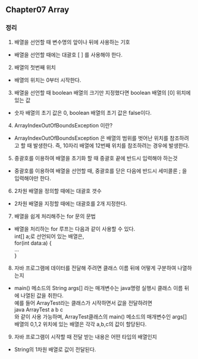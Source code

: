 ## Chapter07 Array

### 정리
1. 배열을 선언할 때 변수명의 앞이나 뒤에 사용하는 기호   
  - 배열을 선언할 때에는 대괄호 [ ] 를 사용해야 한다.   

2. 배열의 첫번째 위치   
  - 배열의 위치는 0부터 시작한다.  

3. 배열을 선언할 때 boolean 배열의 크기만 지정했다면 boolean 배열의 [0] 위치에 있는 값  
  - 숫자 배열의 초기 값은 0, boolean 배열의 초기 값은 false이다.  

4. ArrayIndexOutOfBoundsException 이란?  
  - ArrayIndexOutOfBoundsException 은 배열의 범위를 벗어난 위치를 참조하려고 할 때 발생한다. 즉, 10자리 배열에 12번째 위치를 참조하려는 경우에 발생한다.   

5. 중괄호를 이용하여 배열을 초기화 할 때 중괄호 끝에 반드시 입력해야 하는것    
  - 중괄호를 이용하여 배열을 선언할 때, 중괄호를 닫은 다음에 반드시 세미콜론 ; 을 입력해야만 한다.  

6. 2차원 배열을 정의할 때에는 대괄호 갯수    
  - 2차원 배열을 지정할 때에는 대괄호를 2개 지정한다.   

7. 배열을 쉽게 처리해주는 for 문의 문법    
  - 배열을 처리하는 for 루프는 다음과 같이 사용할 수 있다.   
    int[] a;로 선언되어 있는 배열은,   
    for(int data:a) {   
    ...   
    }  

8. 자바 프로그램에 데이터를 전달해 주려면 클래스 이름 뒤에 어떻게 구분하여 나열하는지  
  - main() 메소드의 String args[] 라는 매개변수는 java명령 실행시 클래스 이름 뒤에 나열된 값을 취한다.  
    예를 들어 ArrayTest라는 클래스가 시작하면서 값을 전달하려면  
    java ArrayTest a b c  
    와 같이 사용 가능하며, ArrayTest클래스의 main() 메소드의 매개변수인 args[] 배열의 0,1,2 위치에 있는 배열은 각각 a,b,c의 값이 할당된다.  

9. 자바 프로그램이 시작할 때 전달 받는 내용은 어떤 타입의 배열인지    
  - String의 1차원 배열로 값이 전달된다.    
